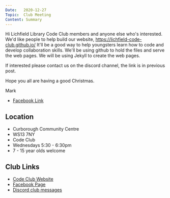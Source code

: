 ```yaml
---
Date:   2020-12-27
Topic:  Club Meeting
Content: Summary
---
```



Hi Lichfield Library Code Club members and anyone else who's interested. 
We'd like people to help build our website, https://lichfield-code-club.github.io/
It'll be a good way to help youngsters learn how to code and develop collaboration skills.
We'll be using github to hold the files and serve the web pages.
We will be using Jekyll to create the web pages.

If interested please contact us on the discord channel, the link is in previous post.

Hope you all are having a good Christmas.

Mark

* [Facebook Link](https://www.facebook.com/1481985248595237/posts/3371802869613456/)

## Location

* Curborough Community Centre
* WS13 7NY
* Code Club
* Wednesdays 5:30 - 6:30pm
* 7 - 15 year olds welcome

## Club Links

* [Code Club Website](https://lichfield-code-club.github.io/)
* [Facebook Page](https://www.facebook.com/LichfieldCoders)
* [Discord club messages](https://discord.gg/szz6xGK)
